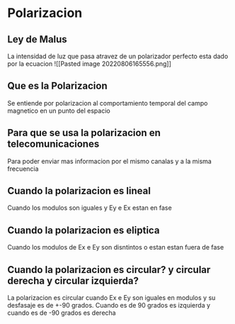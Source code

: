 # Polarizacion

## Ley de Malus 
La intensidad de luz que pasa atravez de un polarizador perfecto esta dado por la ecuacion ![[Pasted image 20220806165556.png]]
## Que es la Polarizacion 
Se entiende por polarizacion al comportamiento temporal del campo magnetico en un punto del espacio



## Para que se usa la polarizacion en telecomunicaciones 
Para poder enviar mas informacion por el mismo canalas y a la misma frecuencia 



## Cuando la polarizacion es lineal 
Cuando los modulos son iguales y Ey e Ex estan en fase



## Cuando la polarizacion es eliptica 
Cuando los modulos de Ex e Ey son disntintos o estan estan fuera de fase



## Cuando la polarizacion es circular? y circular derecha y circular izquierda? 
La polarizacion es circular cuando Ex e Ey son iguales en modulos y su desfasaje es de +-90 grados. Cuando es de 90 grados es izquierda y cuando es de -90 grados es derecha



